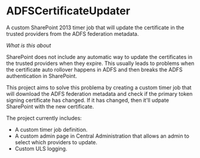 # ADFSCertificateUpdater
A custom SharePoint 2013 timer job that will update the certificate in the trusted providers from the ADFS federation metadata.

*What is this about*

SharePoint does not include any automatic way to update the certificates in the trusted providers when they expire. This usually leads to problems when the certificate auto rollover happens in ADFS and then breaks the ADFS authentication in SharePoint.

This project aims to solve this problema by creating a custom timer job that will download the ADFS federation metadata and check if the primary token signing certificate has changed. If it has changed, then it'll udpate SharePoint with the new certificate.

The project currently includes:
* A custom timer job definition.
* A custom admin page in Central Administration that allows an admin to select which providers to update.
* Custom ULS logging.
